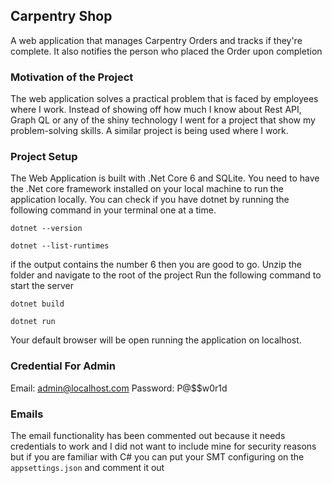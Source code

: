 ## Carpentry Shop
A web application that manages Carpentry Orders and tracks if they're complete.
It also notifies the person who placed the Order upon completion

### Motivation of the Project
The web application solves a practical problem that is faced by employees where
I work. Instead of showing off how much I know about Rest API, Graph QL or any
of the shiny technology I went for a project that show my problem-solving
skills. A similar project is being used where I work.

### Project Setup
The Web Application is built with .Net Core 6 and SQLite. You need to have the
.Net core framework installed on your local machine to run the application
locally. You can check if you have dotnet by running the following command in
your terminal one at a time.

```
dotnet --version

dotnet --list-runtimes

````
if the output contains the number 6 then you are good to go.
Unzip the folder and navigate to the root of the project
Run the following command to start the server

```
dotnet build

dotnet run
```
Your default browser will be open running the application on
localhost.

### Credential For Admin

Email:      admin@localhost.com
Password:   P@$$w0r1d

### Emails
The email functionality has been commented out because it needs credentials to
work and I did not want to include mine for security reasons but if you are
familiar with C# you can put your SMT configuring on the `appsettings.json` and
comment it out

